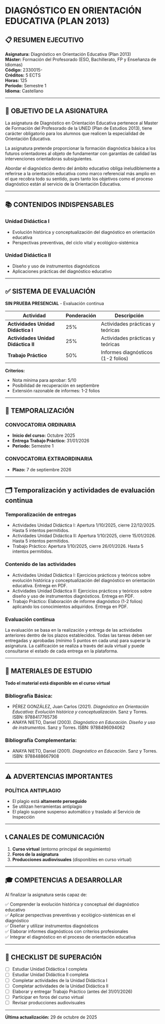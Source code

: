 <!-- cSpell:language es,es-ES -->

# DIAGNÓSTICO EN ORIENTACIÓN EDUCATIVA (PLAN 2013)

## 📋 RESUMEN EJECUTIVO

**Asignatura:** Diagnóstico en Orientación Educativa (Plan 2013)  
**Máster:** Formación del Profesorado (ESO, Bachillerato, FP y Enseñanza de Idiomas)  
**Código:** 2330015-  
**Créditos:** 5 ECTS  
**Horas:** 125  
**Periodo:** Semestre 1  
**Idioma:** Castellano  

---

## 🎯 OBJETIVO DE LA ASIGNATURA

La asignatura de Diagnóstico en Orientación Educativa pertenece al Master de Formación del Profesorado de la UNED (Plan de Estudios 2013), tiene carácter obligatorio para los alumnos que realicen la especialidad de Orientación Educativa.

La asignatura pretende proporcionar la formación diagnóstica básica a los futuros orientadores al objeto de fundamentar con garantías de calidad las intervenciones orientadoras subsiguientes.

Abordar el diagnóstico dentro del ámbito educativo obliga ineludiblemente a referirse a la orientación educativa como marco referencial más amplio en el que recobra todo su sentido, pues tanto los objetivos como el proceso diagnóstico están al servicio de la Orientación Educativa.

---

## 📚 CONTENIDOS INDISPENSABLES

### Unidad Didáctica I
- Evolución histórica y conceptualización del diagnóstico en orientación educativa
- Perspectivas preventivas, del ciclo vital y ecológico-sistémica

### Unidad Didáctica II
- Diseño y uso de instrumentos diagnósticos
- Aplicaciones prácticas del diagnóstico educativo

---

## ✅ SISTEMA DE EVALUACIÓN

**SIN PRUEBA PRESENCIAL** - Evaluación continua

| Actividad | Ponderación | Descripción |
|-----------|-------------|-------------|
| **Actividades Unidad Didáctica I** | 25% | Actividades prácticas y teóricas |
| **Actividades Unidad Didáctica II** | 25% | Actividades prácticas y teóricas |
| **Trabajo Práctico** | 50% | Informes diagnósticos (1-2 folios) |

**Criterios:**
- Nota mínima para aprobar: 5/10
- Posibilidad de recuperación en septiembre
- Extensión razonable de informes: 1-2 folios

---

## 📅 TEMPORALIZACIÓN

### **CONVOCATORIA ORDINARIA**
- **Inicio del curso:** Octubre 2025
- **Entrega Trabajo Práctico:** 31/01/2026
- **Periodo:** Semestre 1

### **CONVOCATORIA EXTRAORDINARIA**
- **Plazo:** 7 de septiembre 2026

---

## 🗂️ Temporalización y actividades de evaluación continua

### Temporalización de entregas
- Actividades Unidad Didáctica I: Apertura 1/10/2025, cierre 22/12/2025. Hasta 5 intentos permitidos.
- Actividades Unidad Didáctica II: Apertura 1/10/2025, cierre 15/01/2026. Hasta 5 intentos permitidos.
- Trabajo Práctico: Apertura 1/10/2025, cierre 26/01/2026. Hasta 5 intentos permitidos.

### Contenido de las actividades
- Actividades Unidad Didáctica I: Ejercicios prácticos y teóricos sobre evolución histórica y conceptualización del diagnóstico en orientación educativa. Entrega en PDF.
- Actividades Unidad Didáctica II: Ejercicios prácticos y teóricos sobre diseño y uso de instrumentos diagnósticos. Entrega en PDF.
- Trabajo Práctico: Elaboración de informe diagnóstico (1-2 folios) aplicando los conocimientos adquiridos. Entrega en PDF.

### Evaluación continua
La evaluación se basa en la realización y entrega de las actividades anteriores dentro de los plazos establecidos. Todas las tareas deben ser entregadas y aprobadas (mínimo 5 puntos en cada una) para superar la asignatura. La calificación se realiza a través del aula virtual y puede consultarse el estado de cada entrega en la plataforma.

---

## 📖 MATERIALES DE ESTUDIO

**Todo el material está disponible en el curso virtual**

### Bibliografía Básica:
- PÉREZ GONZÁLEZ, Juan Carlos (2021). *Diagnóstico en Orientación Educativa: Evolución histórica y conceptualización*. Sanz y Torres. ISBN: 9788417765736
- ANAYA NIETO, Daniel (2003). *Diagnóstico en Educación. Diseño y uso de instrumentos*. Sanz y Torres. ISBN: 9788496094062

### Bibliografía Complementaria:
- ANAYA NIETO, Daniel (2001). *Diagnóstico en Educación*. Sanz y Torres. ISBN: 9788488667908

---

## ⚠️ ADVERTENCIAS IMPORTANTES

### **POLÍTICA ANTIPLAGIO**
- El plagio está **altamente perseguido**
- Se utilizan herramientas antiplagio
- El plagio supone suspenso automático y traslado al Servicio de Inspección

---

## 📞 CANALES DE COMUNICACIÓN

1. **Curso virtual** (entorno principal de seguimiento)
2. **Foros de la asignatura**
3. **Producciones audiovisuales** (disponibles en curso virtual)

---

## 🎓 COMPETENCIAS A DESARROLLAR

Al finalizar la asignatura serás capaz de:

✅ Comprender la evolución histórica y conceptual del diagnóstico educativo  
✅ Aplicar perspectivas preventivas y ecológico-sistémicas en el diagnóstico  
✅ Diseñar y utilizar instrumentos diagnósticos  
✅ Elaborar informes diagnósticos con criterios profesionales  
✅ Integrar el diagnóstico en el proceso de orientación educativa  

---

## 📝 CHECKLIST DE SUPERACIÓN

- [ ] Estudiar Unidad Didáctica I completa
- [ ] Estudiar Unidad Didáctica II completa
- [ ] Completar actividades de la Unidad Didáctica I
- [ ] Completar actividades de la Unidad Didáctica II
- [ ] Elaborar y entregar Trabajo Práctico (antes del 31/01/2026)
- [ ] Participar en foros del curso virtual
- [ ] Revisar producciones audiovisuales

---

**Última actualización:** 29 de octubre de 2025